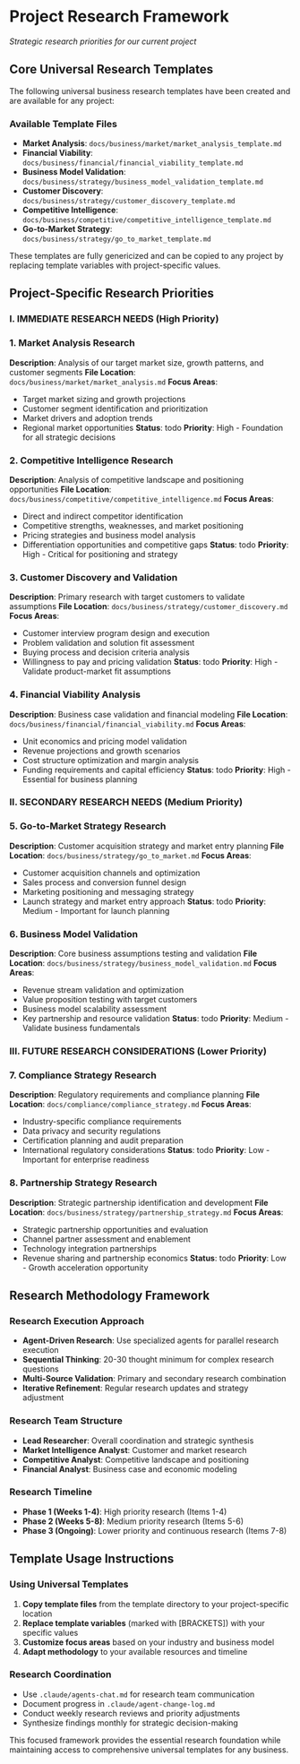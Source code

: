 # Project Research Framework
*Strategic research priorities for our current project*

## Core Universal Research Templates

The following universal business research templates have been created and are available for any project:

### Available Template Files
- **Market Analysis**: `docs/business/market/market_analysis_template.md`
- **Financial Viability**: `docs/business/financial/financial_viability_template.md`
- **Business Model Validation**: `docs/business/strategy/business_model_validation_template.md`
- **Customer Discovery**: `docs/business/strategy/customer_discovery_template.md`
- **Competitive Intelligence**: `docs/business/competitive/competitive_intelligence_template.md`
- **Go-to-Market Strategy**: `docs/business/strategy/go_to_market_template.md`

These templates are fully genericized and can be copied to any project by replacing template variables with project-specific values.

## Project-Specific Research Priorities

### I. IMMEDIATE RESEARCH NEEDS (High Priority)

### 1. Market Analysis Research
**Description**: Analysis of our target market size, growth patterns, and customer segments
**File Location**: `docs/business/market/market_analysis.md`
**Focus Areas**:
- Target market sizing and growth projections
- Customer segment identification and prioritization
- Market drivers and adoption trends
- Regional market opportunities
**Status**: todo
**Priority**: High - Foundation for all strategic decisions

### 2. Competitive Intelligence Research
**Description**: Analysis of competitive landscape and positioning opportunities
**File Location**: `docs/business/competitive/competitive_intelligence.md`
**Focus Areas**:
- Direct and indirect competitor identification
- Competitive strengths, weaknesses, and market positioning
- Pricing strategies and business model analysis
- Differentiation opportunities and competitive gaps
**Status**: todo
**Priority**: High - Critical for positioning and strategy

### 3. Customer Discovery and Validation
**Description**: Primary research with target customers to validate assumptions
**File Location**: `docs/business/strategy/customer_discovery.md`
**Focus Areas**:
- Customer interview program design and execution
- Problem validation and solution fit assessment
- Buying process and decision criteria analysis
- Willingness to pay and pricing validation
**Status**: todo
**Priority**: High - Validate product-market fit assumptions

### 4. Financial Viability Analysis
**Description**: Business case validation and financial modeling
**File Location**: `docs/business/financial/financial_viability.md`
**Focus Areas**:
- Unit economics and pricing model validation
- Revenue projections and growth scenarios
- Cost structure optimization and margin analysis
- Funding requirements and capital efficiency
**Status**: todo
**Priority**: High - Essential for business planning

### II. SECONDARY RESEARCH NEEDS (Medium Priority)

### 5. Go-to-Market Strategy Research
**Description**: Customer acquisition strategy and market entry planning
**File Location**: `docs/business/strategy/go_to_market.md`
**Focus Areas**:
- Customer acquisition channels and optimization
- Sales process and conversion funnel design
- Marketing positioning and messaging strategy
- Launch strategy and market entry approach
**Status**: todo
**Priority**: Medium - Important for launch planning

### 6. Business Model Validation
**Description**: Core business assumptions testing and validation
**File Location**: `docs/business/strategy/business_model_validation.md`
**Focus Areas**:
- Revenue stream validation and optimization
- Value proposition testing with target customers
- Business model scalability assessment
- Key partnership and resource validation
**Status**: todo
**Priority**: Medium - Validate business fundamentals

### III. FUTURE RESEARCH CONSIDERATIONS (Lower Priority)

### 7. Compliance Strategy Research
**Description**: Regulatory requirements and compliance planning
**File Location**: `docs/compliance/compliance_strategy.md`
**Focus Areas**:
- Industry-specific compliance requirements
- Data privacy and security regulations
- Certification planning and audit preparation
- International regulatory considerations
**Status**: todo
**Priority**: Low - Important for enterprise readiness

### 8. Partnership Strategy Research
**Description**: Strategic partnership identification and development
**File Location**: `docs/business/strategy/partnership_strategy.md`
**Focus Areas**:
- Strategic partnership opportunities and evaluation
- Channel partner assessment and enablement
- Technology integration partnerships
- Revenue sharing and partnership economics
**Status**: todo
**Priority**: Low - Growth acceleration opportunity

## Research Methodology Framework

### Research Execution Approach
- **Agent-Driven Research**: Use specialized agents for parallel research execution
- **Sequential Thinking**: 20-30 thought minimum for complex research questions
- **Multi-Source Validation**: Primary and secondary research combination
- **Iterative Refinement**: Regular research updates and strategy adjustment

### Research Team Structure
- **Lead Researcher**: Overall coordination and strategic synthesis
- **Market Intelligence Analyst**: Customer and market research
- **Competitive Analyst**: Competitive landscape and positioning
- **Financial Analyst**: Business case and economic modeling

### Research Timeline
- **Phase 1 (Weeks 1-4)**: High priority research (Items 1-4)
- **Phase 2 (Weeks 5-8)**: Medium priority research (Items 5-6)
- **Phase 3 (Ongoing)**: Lower priority and continuous research (Items 7-8)

## Template Usage Instructions

### Using Universal Templates
1. **Copy template files** from the template directory to your project-specific location
2. **Replace template variables** (marked with [BRACKETS]) with your specific values
3. **Customize focus areas** based on your industry and business model
4. **Adapt methodology** to your available resources and timeline

### Research Coordination
- Use `.claude/agents-chat.md` for research team communication
- Document progress in `.claude/agent-change-log.md`
- Conduct weekly research reviews and priority adjustments
- Synthesize findings monthly for strategic decision-making

This focused framework provides the essential research foundation while maintaining access to comprehensive universal templates for any business.